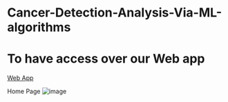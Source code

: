 # Cancer-Detection-Analysis-Via-ML-algorithms

# To have access over our Web app
[Web App ](https://cancer-detection-and-analysis.herokuapp.com/)


Home Page
![image](https://user-images.githubusercontent.com/53578487/163092439-29198665-aded-4e74-855e-8181de3e2c33.png)

